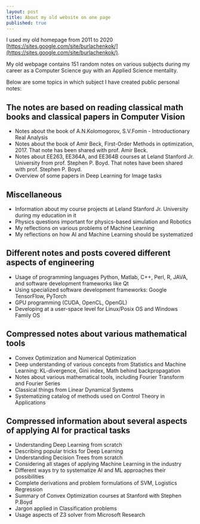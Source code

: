 ```yaml
---
layout: post
title: About my old website on one page
published: true
---
```


I used my old homepage from 2011 to 2020 [https://sites.google.com/site/burlachenkok/](https://sites.google.com/site/burlachenkok/).

My old webpage contains 151 random notes on various subjects during my career as a Computer Science guy with an Applied Science mentality.

Below are some topics in which subject I have created public personal notes:

## The notes are based on reading classical math books and classical papers in Computer Vision

* Notes about the book of A.N.Kolomogorov, S.V.Fomin - Introductionary Real Analysis
* Notes about the book of Amir Beck, First-Order Methods in optimization, 2017. That note has been shared with prof. Amir Beck.
* Notes about EE263, EE364A, and EE364B courses at Leland Stanford Jr. University from prof. Stephen P. Boyd. That notes have been shared with prof. Stephen P. Boyd.
* Overview of some papers in Deep Learning for Image tasks


## Miscellaneous

* Information about my course projects at Leland Stanford Jr. University during my education in it
* Physics questions important for physics-based simulation and Robotics
* My reflections on various problems of Machine Learning
* My reflections on how AI and Machine Learning should be systematized


## Different notes and posts covered different aspects of engineering

* Usage of programming languages Python, Matlab, C++, Perl, R, JAVA, and software development frameworks like Qt
* Using specialized software development frameworks: Google TensorFlow, PyTorch
* GPU programming (CUDA, OpenCL, OpenGL)
* Developing at a user-space level for Linux/Posix OS and Windows Family OS

## Compressed notes about various mathematical tools

* Convex Optimization and Numerical Optimization
* Deep understanding of various concepts from Statistics and Machine Learning: KL-divergence, Gini index, Math behind backpropagation
* Notes about various mathematical tools, including Fourier Transform and Fourier Series
* Classical things from Linear Dynamical Systems
* Systematizing catalog of methods used on Control Theory in Applications

## Compressed information about several aspects of applying AI for practical tasks

* Understanding Deep Learning from scratch
* Describing popular tricks for Deep Learning
* Understanding Decision Trees from scratch
* Considering all stages of applying Machine Learning in the industry
* Different ways try to systematize AI and ML approaches their possibilities
* Complete derivations and problem formulations of SVM, Logistics Regression
* Summary of Convex Optimization courses at Stanford with Stephen P.Boyd
* Jargon applied in Classification problems
* Usage aspects of Z3 solver from Microsoft Research
